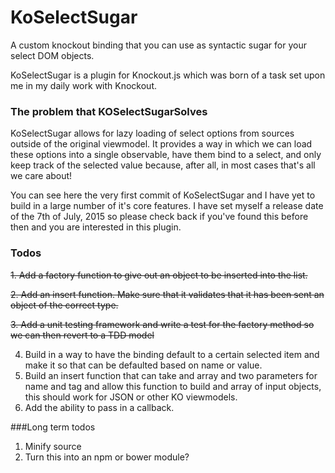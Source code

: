 # KoSelectSugar
A custom knockout binding that you can use as syntactic sugar for your select DOM objects.

KoSelectSugar is a plugin for Knockout.js which was born of a task set upon me in my daily work with Knockout.

### The problem that KOSelectSugarSolves

KoSelectSugar allows for lazy loading of select options from sources outside of the original viewmodel. It provides a way in which we can load these options into a single observable, have them bind to a select, and only keep track of the selected value because, after all, in most cases that's all we care about!

You can see here the very first commit of KoSelectSugar and I have yet to build in a large number of it's core features. I have set myself a release date of the 7th of July, 2015 so please check back if you've found this before then and you are interested in this plugin.

### Todos

~~1. Add a factory function to give out an object to be inserted into the list.~~

~~2. Add an insert function. Make sure that it validates that it has been sent an object of the correct type.~~

~~3. Add a unit testing framework and write a test for the factory method so we can then revert to a TDD model~~

4. Build in a way to have the binding default to a certain selected item and make it so that can be defaulted based on name or value.
5. Build an insert function that can take and array and two parameters for name and tag and allow this function to build and array of input objects, this should work for JSON or other KO viewmodels.
6. Add the ability to pass in a callback.

###Long term todos

1. Minify source
2. Turn this into an npm or bower module?
